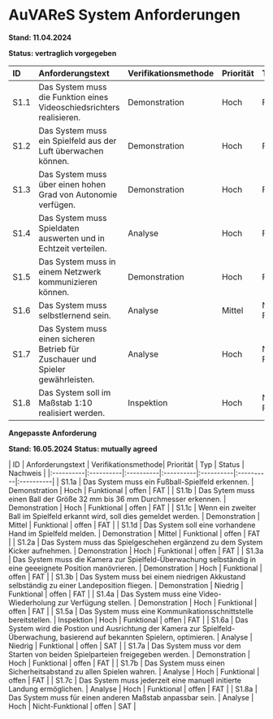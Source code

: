 # AuVAReS System Anforderungen 
**Stand: 11.04.2024**

**Status: vertraglich vorgegeben**

| ID  | Anforderungstext  | Verifikationsmethode| Priorität   | Typ | Status  |
|:----------|:----------|:----------|:----------|:----------|:----------|
| S1.1    | Das System muss die Funktion eines  Videoschiedsrichters realisieren.    | Demonstration   | Hoch    | Funktional   | offen    |
| S1.2     | Das System muss ein Spielfeld aus der Luft überwachen können.    | Demonstration   | Hoch   | Funktional   | offen    |
| S1.3     | Das System muss über einen hohen Grad von Autonomie verfügen.   | Demonstration    | Hoch   | Funktional    | offen   |
| S1.4    |  Das System muss Spieldaten auswerten und in Echtzeit verteilen.    | Analyse    | Hoch    | Funktional    | offen    |
| S1.5     | Das System muss in einem Netzwerk kommunizieren können.    | Demonstration   | Hoch    | Funktional    | offen    |
| S1.6     | Das System muss selbstlernend sein.    | Analyse    | Mittel   | Nicht-Funktional    | offen   |
| S1.7     | Das System muss einen sicheren Betrieb für Zuschauer und Spieler gewährleisten.    | Analyse    | Hoch   | Nicht-Funktional   | offen   |
| S1.8     | Das System soll im Maßstab 1:10 realisiert werden.     | Inspektion   | Hoch    | Nicht-Funktional    | offen    |


**Angepasste Anforderung**

**Stand: 16.05.2024**
**Status: mutually agreed**

| ID  | Anforderungstext  | Verifikationsmethode| Priorität   | Typ | Status  | 
Nachweis |
|:----------|:----------|:----------|:----------|:----------|:----------|:----------|
| S1.1a    | Das System muss ein Fußball-Spielfeld erkennen.    | Demonstration   | Hoch    | Funktional   | offen    | FAT |
| S1.1b     | Das Sytem muss einen Ball der Größe 32 mm bis 36 mm Durchmesser erkennen.   | Demonstration   | Hoch   | Funktional   | offen    | FAT |
| S1.1c     | Wenn ein zweiter Ball im Spielfeld erkannt wird, soll dies gemeldet werden.   | Demonstration    | Mittel   | Funktional    | offen   | FAT |
| S1.1d    |  Das System soll eine vorhandene Hand im Spielfeld melden.    | Demonstration    | Mittel    | Funktional    | offen    | FAT |
| S1.2a     | Das System muss das Spielgeschehen ergänzend zu dem System Kicker aufnehmen.    | Demonstration   | Hoch    | Funktional    | offen    | FAT |
| S1.3a     |  Das System muss die Kamera zur Spielfeld-Überwachung selbständig in eine geeeignete Position manövrieren.    | Demonstration    | Hoch   | Funktional    | offen   | FAT   |
| S1.3b     | Das System  muss bei einem niedrigen Akkustand selbständig zu einer Landeposition fliegen.    | Demonstration    | Niedrig   | Funktional   | offen   | FAT   |
| S1.4a     | Das System muss eine Video-Wiederholung zur Verfügung stellen.     | Demonstration   | Hoch    | Funktional    | offen    | FAT    |
| S1.5a     | Das System muss eine Kommunikationsschnittstelle  bereitstellen.    |  Inspektion   | Hoch    | Funktional    | offen    | FAT |
| S1.6a     | Das System wird die Postion und Ausrichtung der Kamera zur Spielfeld-Überwachung, basierend auf bekannten Spielern, optimieren.     |  Analyse   | Niedrig    |  Funktional    | offen    | SAT |
| S1.7a     | Das System muss vor dem Starten von beiden Spielparteien freigegeben werden.     | Demonstration   | Hoch    | Funktional    | offen    | FAT  |
| S1.7b     | Das System muss einen Sicherheitsabstand zu allen Spielen wahren.     | Analyse  | Hoch    | Funktional    | offen    | FAT    |
| S1.7c     | Das System muss jederzeit eine manuell initierte Landung ermöglichen.     |   Analyse   | Hoch    | Funktional    | offen    | FAT |
| S1.8a     | Das System muss für einen anderen Maßstab anpassbar sein.     | Analyse   | Hoch    | Nicht-Funktional    | offen    | SAT |